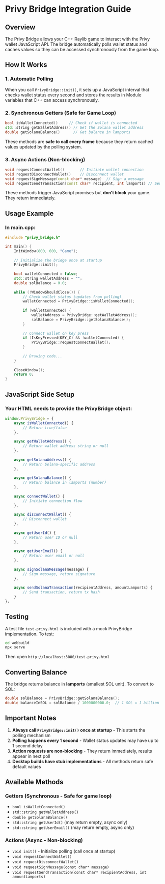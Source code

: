 # Privy Bridge Integration Guide

## Overview
The Privy Bridge allows your C++ Raylib game to interact with the Privy wallet JavaScript API. The bridge automatically polls wallet status and caches values so they can be accessed synchronously from the game loop.

## How It Works

### 1. **Automatic Polling**
When you call `PrivyBridge::init()`, it sets up a JavaScript interval that checks wallet status every second and stores the results in Module variables that C++ can access synchronously.

### 2. **Synchronous Getters (Safe for Game Loop)**
```cpp
bool isWalletConnected()     // Check if wallet is connected
std::string getWalletAddress() // Get the Solana wallet address
double getSolanaBalance()      // Get balance in lamports
```

These methods are **safe to call every frame** because they return cached values updated by the polling system.

### 3. **Async Actions (Non-blocking)**
```cpp
void requestConnectWallet()       // Initiate wallet connection
void requestDisconnectWallet()    // Disconnect wallet
void requestSignMessage(const char* message)  // Sign a message
void requestSendTransaction(const char* recipient, int lamports) // Send SOL
```

These methods trigger JavaScript promises but **don't block** your game. They return immediately.

## Usage Example

### In main.cpp:
```cpp
#include "privy_bridge.h"

int main() {
    InitWindow(800, 600, "Game");
    
    // Initialize the bridge once at startup
    PrivyBridge::init();
    
    bool walletConnected = false;
    std::string walletAddress = "";
    double solBalance = 0.0;
    
    while (!WindowShouldClose()) {
        // Check wallet status (updates from polling)
        walletConnected = PrivyBridge::isWalletConnected();
        
        if (walletConnected) {
            walletAddress = PrivyBridge::getWalletAddress();
            solBalance = PrivyBridge::getSolanaBalance();
        }
        
        // Connect wallet on key press
        if (IsKeyPressed(KEY_C) && !walletConnected) {
            PrivyBridge::requestConnectWallet();
        }
        
        // Drawing code...
    }
    
    CloseWindow();
    return 0;
}
```

## JavaScript Side Setup

### Your HTML needs to provide the PrivyBridge object:

```javascript
window.PrivyBridge = {
    async isWalletConnected() {
        // Return true/false
    },
    
    async getWalletAddress() {
        // Return wallet address string or null
    },
    
    async getSolanaAddress() {
        // Return Solana-specific address
    },
    
    async getSolanaBalance() {
        // Return balance in lamports (number)
    },
    
    async connectWallet() {
        // Initiate connection flow
    },
    
    async disconnectWallet() {
        // Disconnect wallet
    },
    
    async getUserId() {
        // Return user ID or null
    },
    
    async getUserEmail() {
        // Return user email or null
    },
    
    async signSolanaMessage(message) {
        // Sign message, return signature
    },
    
    async sendSolanaTransaction(recipientAddress, amountLamports) {
        // Send transaction, return tx hash
    }
};
```

## Testing

A test file `test-privy.html` is included with a mock PrivyBridge implementation. To test:

```sh
cd webbuild
npx serve
```

Then open `http://localhost:3000/test-privy.html`

## Converting Balance

The bridge returns balance in **lamports** (smallest SOL unit).
To convert to SOL:
```cpp
double solBalance = PrivyBridge::getSolanaBalance();
double balanceInSOL = solBalance / 1000000000.0;  // 1 SOL = 1 billion lamports
```

## Important Notes

1. **Always call `PrivyBridge::init()` once at startup** - This starts the polling mechanism
2. **Polling happens every 1 second** - Wallet status updates may have up to 1 second delay
3. **Action requests are non-blocking** - They return immediately, results appear in next poll
4. **Desktop builds have stub implementations** - All methods return safe default values

## Available Methods

### Getters (Synchronous - Safe for game loop)
- `bool isWalletConnected()`
- `std::string getWalletAddress()`
- `double getSolanaBalance()`
- `std::string getUserId()` (may return empty, async only)
- `std::string getUserEmail()` (may return empty, async only)

### Actions (Async - Non-blocking)
- `void init()` - Initialize polling (call once at startup)
- `void requestConnectWallet()`
- `void requestDisconnectWallet()`
- `void requestSignMessage(const char* message)`
- `void requestSendTransaction(const char* recipientAddress, int amountLamports)`
